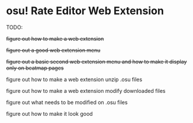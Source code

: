 # osu! Rate Editor Web Extension

TODO:

<del>figure out how to make a web extension</del>

<del>figure out a good web extension menu</del>

<del>figure out a basic second web extension menu and how to make it display only on beatmap pages</del>

figure out how to make a web extension unzip .osu files

figure out how to make a web extension modify downloaded files

figure out what needs to be modified on .osu files

figure out how to make it look good

